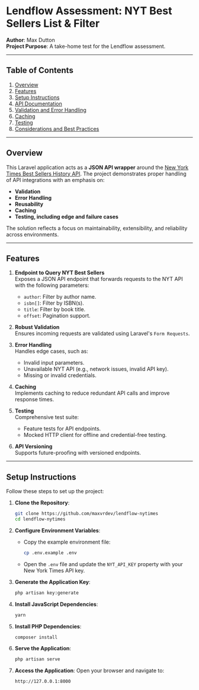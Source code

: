# Lendflow Assessment: NYT Best Sellers List & Filter

**Author**: Max Dutton  
**Project Purpose**: A take-home test for the Lendflow assessment.

---

## Table of Contents

1. [Overview](#overview)
2. [Features](#features)
3. [Setup Instructions](#setup-instructions)
4. [API Documentation](#api-documentation)
5. [Validation and Error Handling](#validation-and-error-handling)
6. [Caching](#caching)
7. [Testing](#testing)
8. [Considerations and Best Practices](#considerations-and-best-practices)

---

## Overview

This Laravel application acts as a **JSON API wrapper** around the [New York Times Best Sellers History API](https://developer.nytimes.com/docs/books-product/1/routes/lists/best-sellers/history.json/get). The project demonstrates proper handling of API integrations with an emphasis on:

-   **Validation**
-   **Error Handling**
-   **Reusability**
-   **Caching**
-   **Testing, including edge and failure cases**

The solution reflects a focus on maintainability, extensibility, and reliability across environments.

---

## Features

1. **Endpoint to Query NYT Best Sellers**  
   Exposes a JSON API endpoint that forwards requests to the NYT API with the following parameters:

    - `author`: Filter by author name.
    - `isbn[]`: Filter by ISBN(s).
    - `title`: Filter by book title.
    - `offset`: Pagination support.

2. **Robust Validation**  
   Ensures incoming requests are validated using Laravel's `Form Requests`.

3. **Error Handling**  
   Handles edge cases, such as:

    - Invalid input parameters.
    - Unavailable NYT API (e.g., network issues, invalid API key).
    - Missing or invalid credentials.

4. **Caching**  
   Implements caching to reduce redundant API calls and improve response times.

5. **Testing**  
   Comprehensive test suite:

    - Feature tests for API endpoints.
    - Mocked HTTP client for offline and credential-free testing.

6. **API Versioning**  
   Supports future-proofing with versioned endpoints.

---

## Setup Instructions

Follow these steps to set up the project:

1. **Clone the Repository**:

    ```bash
    git clone https://github.com/maxvrdev/lendflow-nytimes
    cd lendflow-nytimes
    ```

2. **Configure Environment Variables**:

    - Copy the example environment file:
        ```bash
        cp .env.example .env
        ```
    - Open the `.env` file and update the `NYT_API_KEY` property with your New York Times API key.

3. **Generate the Application Key**:

    ```bash
    php artisan key:generate
    ```

4. **Install JavaScript Dependencies**:

    ```bash
    yarn
    ```

5. **Install PHP Dependencies**:

    ```bash
    composer install
    ```

6. **Serve the Application**:

    ```bash
    php artisan serve
    ```

7. **Access the Application**:
   Open your browser and navigate to:
    ```
    http://127.0.0.1:8000
    ```
